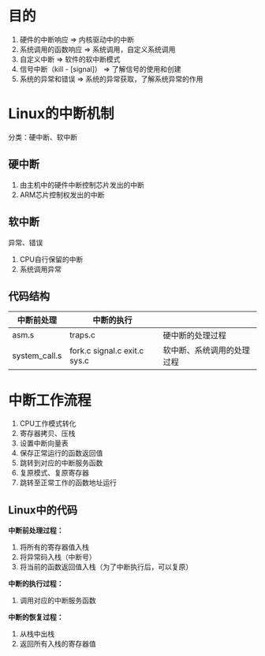 # 目的

1.  硬件的中断响应  => 内核驱动中的中断
2.  系统调用的函数响应   =>   系统调用，自定义系统调用
3.  自定义中断   =>   软件的软中断模式
4.  信号中断（kill - [signal]） =>   了解信号的使用和创建
5.  系统的异常和错误  =>  系统的异常获取，了解系统异常的作用



# Linux的中断机制

分类：硬中断、软中断

## 硬中断

1.  由主机中的硬件中断控制芯片发出的中断
2.  ARM芯片控制权发出的中断



## 软中断

异常、错误

1.  CPU自行保留的中断
2.  系统调用异常



## 代码结构



| 中断前处理    | 中断的执行                             |                            |
| ------------- | -------------------------------------- | -------------------------- |
| asm.s         | traps.c                                | 硬中断的处理过程           |
| system_call.s | fork.c     signal.c    exit.c    sys.c | 软中断、系统调用的处理过程 |

 

# 中断工作流程

1.  CPU工作模式转化
2.  寄存器拷贝、压栈
3.  设置中断向量表
4.  保存正常运行的函数返回值
5.  跳转到对应的中断服务函数
6.  复原模式、复原寄存器
7.  跳转至正常工作的函数地址运行



## Linux中的代码

**中断前处理过程：**

1.  将所有的寄存器值入栈
2.  将异常码入栈（中断号）
3.  将当前的函数返回值入栈（为了中断执行后，可以复原）

**中断的执行过程：**

1.  调用对应的中断服务函数

**中断的恢复过程：**

1.  从栈中出栈
2.  返回所有入栈的寄存器值